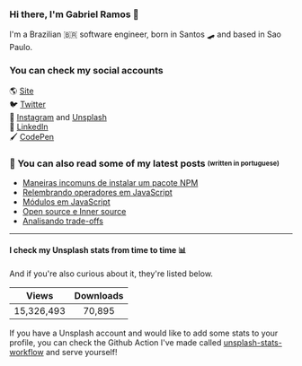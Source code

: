 ### Hi there, I'm Gabriel Ramos 👋
I'm a Brazilian 🇧🇷 software engineer, born in Santos 🛹 and based in Sao Paulo.

### You can check my social accounts
🌎 [Site](http://gabrieluizramos.com.br/) <br>
🐦 [Twitter](https://twitter.com/gabrieluizramos) <br>
📸 [Instagram](https://www.instagram.com/gabrieluizramos/) and [Unsplash](https://unsplash.com/@gabrieluizramos) <br>
💼 [LinkedIn](https://www.linkedin.com/in/gabrieluizramos/) <br>
🖌 [CodePen](https://codepen.io/gabrieluizramos/) <br>

### 📖 You can also read some of my latest posts <sub><sup>(written in portuguese)</sup></sub>
<!-- BLOG:START -->
- [Maneiras incomuns de instalar um pacote NPM](https://gabrieluizramos.com.br/maneiras-incomuns-de-instalar-um-pacote-npm)
- [Relembrando operadores em JavaScript](https://gabrieluizramos.com.br/relembrando-operadores-em-javascript)
- [Módulos em JavaScript](https://gabrieluizramos.com.br/modulos-em-javascript)
- [Open source e Inner source](https://gabrieluizramos.com.br/open-source-e-inner-source)
- [Analisando trade-offs](https://gabrieluizramos.com.br/analisando-trade-offs)
<!-- BLOG:END -->

---

#### I check my Unsplash stats from time to time 📊
And if you're also curious about it, they're listed below.
<!-- UNSPLASH-STATS:START -->
| **Views**         | **Downloads**        |
|:-----------------:|:--------------------:|
|15,326,493   | 70,895 |
<!-- UNSPLASH-STATS:END -->

If you have a Unsplash account and would like to add some stats to your profile, you can check the Github Action I've made called [unsplash-stats-workflow](https://github.com/gabrieluizramos/unsplash-stats-workflow) and serve yourself!